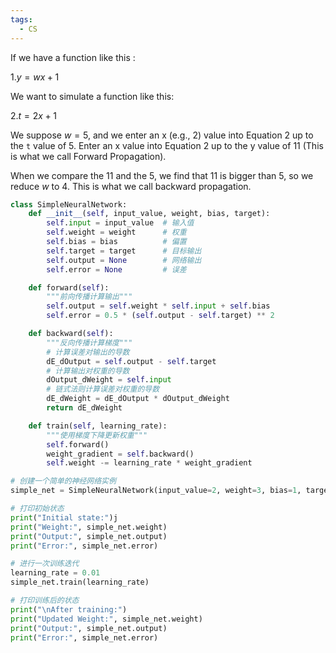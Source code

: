 ```yaml
---
tags:
  - CS
---
```

If we have a function like this :

 $1. y = wx + 1$

We want to simulate a function like this:

$2. t = 2x + 1$

We suppose $w = 5$, and we enter an x (e.g., 2) value into Equation 2 up to the `t` value of 5. Enter an x value into Equation 2 up to the y value of 11 (This is what we call Forward Propagation).  

When we compare the 11 and the 5, we find that 11 is bigger than 5, so we reduce $w$ to 4. This is what we call backward propagation.


```python
class SimpleNeuralNetwork:
    def __init__(self, input_value, weight, bias, target):
        self.input = input_value  # 输入值
        self.weight = weight      # 权重
        self.bias = bias          # 偏置
        self.target = target      # 目标输出
        self.output = None        # 网络输出
        self.error = None         # 误差

    def forward(self):
        """前向传播计算输出"""
        self.output = self.weight * self.input + self.bias
        self.error = 0.5 * (self.output - self.target) ** 2

    def backward(self):
        """反向传播计算梯度"""
        # 计算误差对输出的导数
        dE_dOutput = self.output - self.target
        # 计算输出对权重的导数
        dOutput_dWeight = self.input
        # 链式法则计算误差对权重的导数
        dE_dWeight = dE_dOutput * dOutput_dWeight
        return dE_dWeight

    def train(self, learning_rate):
        """使用梯度下降更新权重"""
        self.forward()
        weight_gradient = self.backward()
        self.weight -= learning_rate * weight_gradient

# 创建一个简单的神经网络实例
simple_net = SimpleNeuralNetwork(input_value=2, weight=3, bias=1, target=4)

# 打印初始状态
print("Initial state:")j
print("Weight:", simple_net.weight)
print("Output:", simple_net.output)
print("Error:", simple_net.error)

# 进行一次训练迭代
learning_rate = 0.01
simple_net.train(learning_rate)

# 打印训练后的状态
print("\nAfter training:")
print("Updated Weight:", simple_net.weight)
print("Output:", simple_net.output)
print("Error:", simple_net.error)

```